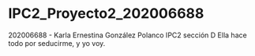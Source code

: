 # IPC2_Proyecto2_202006688
202006688 - Karla Ernestina González Polanco 
IPC2 sección D 
Ella hace todo por seducirme, y yo voy.


